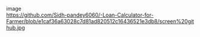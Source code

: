 image  
https://github.com/Sidh-pandey6060/-Loan-Calculator-for-Farmer/blob/e1caf36a63028c7d81ad820512c16436521e3db8/screen%20github.jpg
